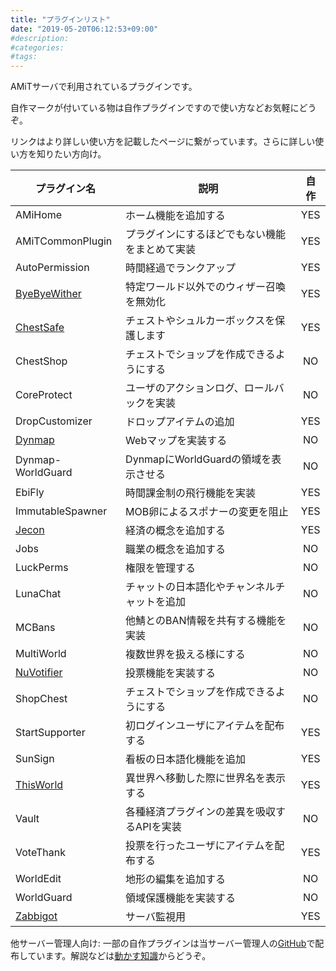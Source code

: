 ```yaml
---
title: "プラグインリスト"
date: "2019-05-20T06:12:53+09:00"
#description:
#categories:
#tags:
---
```

AMiTサーバで利用されているプラグインです。

自作マークが付いている物は自作プラグインですので使い方などお気軽にどうぞ。

リンクはより詳しい使い方を記載したページに繋がっています。さらに詳しい使い方を知りたい方向け。

|プラグイン名|説明|自作|
|------------|----|:--:|
|AMiHome|ホーム機能を追加する|YES|
|AMiTCommonPlugin|プラグインにするほどでもない機能をまとめて実装|YES|
|AutoPermission|時間経過でランクアップ|YES|
|[ByeByeWither](https://e-craft.io/bukkit/plugin/byebyewither/)|特定ワールド以外でのウィザー召喚を無効化|YES|
|[ChestSafe](https://e-craft.io/bukkit/plugin/chestsafe/)|チェストやシュルカーボックスを保護します|YES|
|ChestShop|チェストでショップを作成できるようにする|NO|
|CoreProtect|ユーザのアクションログ、ロールバックを実装|NO|
|DropCustomizer|ドロップアイテムの追加|YES|
|[Dynmap](https://e-craft.io/bukkit/plugin/dynmap/)|Webマップを実装する|NO|
|Dynmap-WorldGuard|DynmapにWorldGuardの領域を表示させる|NO|
|EbiFly|時間課金制の飛行機能を実装|YES|
|ImmutableSpawner|MOB卵によるスポナーの変更を阻止|YES|
|[Jecon](https://e-craft.io/bukkit/plugin/jecon/)|経済の概念を追加する|YES|
|Jobs|職業の概念を追加する|NO|
|LuckPerms|権限を管理する|NO|
|LunaChat|チャットの日本語化やチャンネルチャットを追加|NO|
|MCBans|他鯖とのBAN情報を共有する機能を実装|NO|
|MultiWorld|複数世界を扱える様にする|NO|
|[NuVotifier](https://e-craft.io/bukkit/plugin/nuvotifier/)|投票機能を実装する|NO|
|ShopChest|チェストでショップを作成できるようにする|NO|
|StartSupporter|初ログインユーザにアイテムを配布する|YES|
|SunSign|看板の日本語化機能を追加|YES|
|[ThisWorld](https://e-craft.io/bukkit/plugin/thisworld/)|異世界へ移動した際に世界名を表示する|YES|
|Vault|各種経済プラグインの差異を吸収するAPIを実装|NO|
|VoteThank|投票を行ったユーザにアイテムを配布する|YES|
|WorldEdit|地形の編集を追加する|NO|
|WorldGuard|領域保護機能を実装する|NO|
|[Zabbigot](https://e-craft.io/bukkit/plugin/zabbigot/)|サーバ監視用|YES|

<!--|WorldBorder|世界の移動距離に制限を掛ける|NO|-->
<!--|BuyBuyRegion|WorldGuard保護領域の売り買いを実装|YES|-->

他サーバー管理人向け: 一部の自作プラグインは当サーバー管理人の[GitHub](https://github.com/HimaJyun)で配布しています。解説などは[動かす知識](https://e-craft.io/)からどうぞ。
